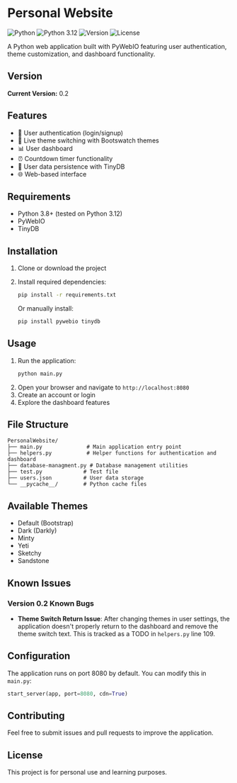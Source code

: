 # Personal Website

![Python](https://img.shields.io/badge/python-3.8+-blue.svg)
![Python 3.12](https://img.shields.io/badge/tested%20on-python%203.12-brightgreen.svg)
![Version](https://img.shields.io/badge/version-0.2-orange.svg)
![License](https://img.shields.io/badge/license-Personal%20Use-red.svg)

A Python web application built with PyWebIO featuring user authentication, theme customization, and dashboard functionality.

## Version

**Current Version:** 0.2

## Features

- 🔐 User authentication (login/signup)
- 🎨 Live theme switching with Bootswatch themes
- 📊 User dashboard
- ⏰ Countdown timer functionality
- 💾 User data persistence with TinyDB
- 🌐 Web-based interface

## Requirements

- Python 3.8+ (tested on Python 3.12)
- PyWebIO
- TinyDB

## Installation

1. Clone or download the project
2. Install required dependencies:
   ```bash
   pip install -r requirements.txt
   ```
   
   Or manually install:
   ```bash
   pip install pywebio tinydb
   ```

## Usage

1. Run the application:
   ```bash
   python main.py
   ```
2. Open your browser and navigate to `http://localhost:8080`
3. Create an account or login
4. Explore the dashboard features

## File Structure

```
PersonalWebsite/
├── main.py              # Main application entry point
├── helpers.py           # Helper functions for authentication and dashboard
├── database-managment.py # Database management utilities
├── test.py             # Test file
├── users.json          # User data storage
└── __pycache__/        # Python cache files
```

## Available Themes

- Default (Bootstrap)
- Dark (Darkly)
- Minty
- Yeti
- Sketchy
- Sandstone

## Known Issues

### Version 0.2 Known Bugs

- **Theme Switch Return Issue**: After changing themes in user settings, the application doesn't properly return to the dashboard and remove the theme switch text. This is tracked as a TODO in `helpers.py` line 109.

## Configuration

The application runs on port 8080 by default. You can modify this in `main.py`:

```python
start_server(app, port=8080, cdn=True)
```

## Contributing

Feel free to submit issues and pull requests to improve the application.

## License

This project is for personal use and learning purposes.

